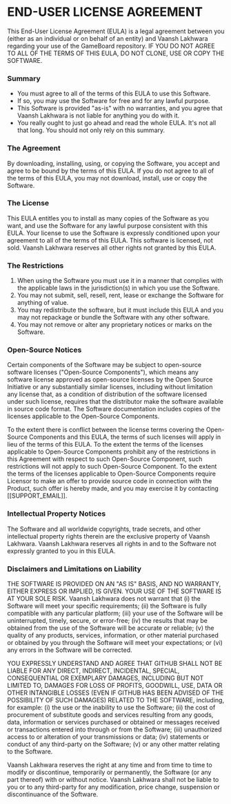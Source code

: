 # END-USER LICENSE AGREEMENT

This End-User License Agreement (EULA) is a legal agreement between you (either as an individual or on behalf of an entity) and Vaansh Lakhwara regarding your use of the GameBoard repository. IF YOU DO NOT AGREE TO ALL OF THE TERMS OF THIS EULA, DO NOT CLONE, USE OR COPY THE SOFTWARE.

### Summary

-	You must agree to all of the terms of this EULA to use this Software.
-	If so, you may use the Software for free and for any lawful purpose.
-	This Software is provided "as-is" with no warranties, and you agree that Vaansh Lakhwara is not liable for anything you do with it.
-	You really ought to just go ahead and read the whole EULA. It's not all that long. You should not only rely on this summary.

### The Agreement

By downloading, installing, using, or copying the Software, you accept and agree to be bound by the terms of this EULA. If you do not agree to all of the terms of this EULA, you may not download, install, use or copy the Software.

### The License

This EULA entitles you to install as many copies of the Software as you want, and use the Software for any lawful purpose consistent with this EULA. Your license to use the Software is expressly conditioned upon your agreement to all of the terms of this EULA. This software is licensed, not sold. Vaansh Lakhwara reserves all other rights not granted by this EULA.

### The Restrictions

1. When using the Software you must use it in a manner that complies with the applicable laws in the jurisdiction(s) in which you use the Software.
2. You may not submit, sell, resell, rent, lease or exchange the Software for anything of value.
3. You may redistribute the software, but it must include this EULA and you may not repackage or bundle the Software with any other software.
4. You may not remove or alter any proprietary notices or marks on the Software.


### Open-Source Notices

Certain components of the Software may be subject to open-source software licenses ("Open-Source Components"), which means any software license approved as open-source licenses by the Open Source Initiative or any substantially similar licenses, including without limitation any license that, as a condition of distribution of the software licensed under such license, requires that the distributor make the software available in source code format. The Software documentation includes copies of the licenses applicable to the Open-Source Components.

To the extent there is conflict between the license terms covering the Open-Source Components and this EULA, the terms of such licenses will apply in lieu of the terms of this EULA. To the extent the terms of the licenses applicable to Open-Source Components prohibit any of the restrictions in this Agreement with respect to such Open-Source Component, such restrictions will not apply to such Open-Source Component. To the extent the terms of the licenses applicable to Open-Source Components require Licensor to make an offer to provide source code in connection with the Product, such offer is hereby made, and you may exercise it by contacting [[SUPPORT_EMAIL]].

### Intellectual Property Notices

The Software and all worldwide copyrights, trade secrets, and other intellectual property rights therein are the exclusive property of Vaansh Lakhwara. Vaansh Lakhwara reserves all rights in and to the Software not expressly granted to you in this EULA.

### Disclaimers and Limitations on Liability

THE SOFTWARE IS PROVIDED ON AN "AS IS" BASIS, AND NO WARRANTY, EITHER EXPRESS OR IMPLIED, IS GIVEN. YOUR USE OF THE SOFTWARE IS AT YOUR SOLE RISK. Vaansh Lakhwara does not warrant that (i) the Software will meet your specific requirements; (ii) the Software is fully compatible with any particular platform; (iii) your use of the Software will be uninterrupted, timely, secure, or error-free; (iv) the results that may be obtained from the use of the Software will be accurate or reliable; (v) the quality of any products, services, information, or other material purchased or obtained by you through the Software will meet your expectations; or (vi) any errors in the Software will be corrected.

YOU EXPRESSLY UNDERSTAND AND AGREE THAT GITHUB SHALL NOT BE LIABLE FOR ANY DIRECT, INDIRECT, INCIDENTAL, SPECIAL, CONSEQUENTIAL OR EXEMPLARY DAMAGES, INCLUDING BUT NOT LIMITED TO, DAMAGES FOR LOSS OF PROFITS, GOODWILL, USE, DATA OR OTHER INTANGIBLE LOSSES (EVEN IF GITHUB HAS BEEN ADVISED OF THE POSSIBILITY OF SUCH DAMAGES) RELATED TO THE SOFTWARE, including, for example: (i) the use or the inability to use the Software; (ii) the cost of procurement of substitute goods and services resulting from any goods, data, information or services purchased or obtained or messages received or transactions entered into through or from the Software; (iii) unauthorized access to or alteration of your transmissions or data; (iv) statements or conduct of any third-party on the Software; (v) or any other matter relating to the Software.

Vaansh Lakhwara reserves the right at any time and from time to time to modify or discontinue, temporarily or permanently, the Software (or any part thereof) with or without notice. Vaansh Lakhwara shall not be liable to you or to any third-party for any modification, price change, suspension or discontinuance of the Software.
